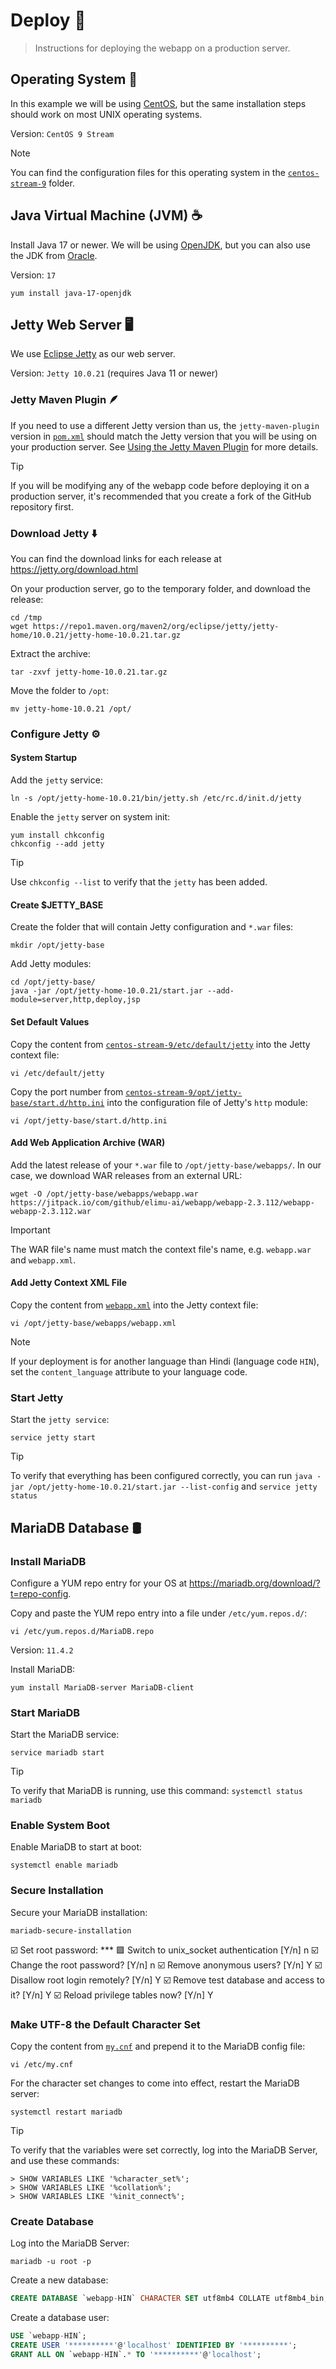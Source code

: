 # Deploy 🚀

> Instructions for deploying the webapp on a production server.

## Operating System 🔆

In this example we will be using [CentOS](https://www.centos.org), but the same installation steps should work on most UNIX operating systems.

Version: `CentOS 9 Stream`

> [!NOTE]
> You can find the configuration files for this operating system in the [`centos-stream-9`](./centos-stream-9/) folder.

## Java Virtual Machine (JVM) ☕

Install Java 17 or newer. We will be using [OpenJDK](https://openjdk.org/), but you can also use the JDK from [Oracle](https://www.oracle.com/java/).

Version: `17`

    yum install java-17-openjdk

## Jetty Web Server 🖥️

We use [Eclipse Jetty](https://jetty.org/) as our web server.

Version: `Jetty 10.0.21` (requires Java 11 or newer)

### Jetty Maven Plugin 🪶

If you need to use a different Jetty version than us, the `jetty-maven-plugin` version in [`pom.xml`](./pom.xml) should match the Jetty version that you will be using on your production server. See [Using the Jetty Maven Plugin](https://jetty.org/docs/jetty/10/programming-guide/maven-jetty/jetty-maven-plugin.html) for more details.

> [!TIP]
> If you will be modifying any of the webapp code before deploying it on a production server, it's recommended that you create a fork of the GitHub repository first.

### Download Jetty ⬇️

You can find the download links for each release at https://jetty.org/download.html

On your production server, go to the temporary folder, and download the release:

    cd /tmp
    wget https://repo1.maven.org/maven2/org/eclipse/jetty/jetty-home/10.0.21/jetty-home-10.0.21.tar.gz

Extract the archive:

    tar -zxvf jetty-home-10.0.21.tar.gz

Move the folder to `/opt`:

    mv jetty-home-10.0.21 /opt/

### Configure Jetty ⚙️

#### System Startup

Add the `jetty` service:

    ln -s /opt/jetty-home-10.0.21/bin/jetty.sh /etc/rc.d/init.d/jetty

Enable the `jetty` server on system init:
    
    yum install chkconfig
    chkconfig --add jetty

> [!TIP]
> Use `chkconfig --list` to verify that the `jetty` has been added.

#### Create $JETTY_BASE

Create the folder that will contain Jetty configuration and `*.war` files:

    mkdir /opt/jetty-base

Add Jetty modules:

    cd /opt/jetty-base/
    java -jar /opt/jetty-home-10.0.21/start.jar --add-module=server,http,deploy,jsp

#### Set Default Values

Copy the content from [`centos-stream-9/etc/default/jetty`](./centos-stream-9/etc/default/jetty) into the Jetty context file:

    vi /etc/default/jetty

Copy the port number from [`centos-stream-9/opt/jetty-base/start.d/http.ini`](./centos-stream-9/opt/jetty-base/start.d/http.ini) into the configuration file of Jetty's `http` module:

    vi /opt/jetty-base/start.d/http.ini

#### Add Web Application Archive (WAR)

Add the latest release of your `*.war` file to `/opt/jetty-base/webapps/`. In our case, we download WAR releases from an external URL:

    wget -O /opt/jetty-base/webapps/webapp.war https://jitpack.io/com/github/elimu-ai/webapp/webapp-2.3.112/webapp-webapp-2.3.112.war

> [!IMPORTANT]
> The WAR file's name must match the context file's name, e.g. `webapp.war` and `webapp.xml`.

#### Add Jetty Context XML File

Copy the content from [`webapp.xml`](./centos-stream-9/opt/jetty-base/webapps/webapp.xml) into the Jetty context file:

    vi /opt/jetty-base/webapps/webapp.xml

> [!NOTE]
> If your deployment is for another language than Hindi (language code `HIN`), set the `content_language` attribute to your language code.

### Start Jetty

Start the `jetty service`:

    service jetty start

> [!TIP]
> To verify that everything has been configured correctly, you can run `java -jar /opt/jetty-home-10.0.21/start.jar --list-config` and `service jetty status`

## MariaDB Database 🛢️

### Install MariaDB

Configure a YUM repo entry for your OS at https://mariadb.org/download/?t=repo-config.

Copy and paste the YUM repo entry into a file under `/etc/yum.repos.d/`:

    vi /etc/yum.repos.d/MariaDB.repo

Version: `11.4.2`

Install MariaDB:

    yum install MariaDB-server MariaDB-client

### Start MariaDB

Start the MariaDB service:

    service mariadb start

> [!TIP]
> To verify that MariaDB is running, use this command: `systemctl status mariadb`

### Enable System Boot

Enable MariaDB to start at boot:

    systemctl enable mariadb

### Secure Installation

Secure your MariaDB installation:

    mariadb-secure-installation

☑️ Set root password: ***
🟪 Switch to unix_socket authentication [Y/n] n
☑️ Change the root password? [Y/n] n
☑️ Remove anonymous users? [Y/n] Y
☑️ Disallow root login remotely? [Y/n] Y
☑️ Remove test database and access to it? [Y/n] Y
☑️ Reload privilege tables now? [Y/n] Y

### Make UTF-8 the Default Character Set

Copy the content from [`my.cnf`](./centos-stream-9/etc/my.cnf) and prepend it to the MariaDB config file:

    vi /etc/my.cnf

For the character set changes to come into effect, restart the MariaDB server:

    systemctl restart mariadb

> [!TIP]
> To verify that the variables were set correctly, log into the MariaDB Server, and use these commands:
>
>     > SHOW VARIABLES LIKE '%character_set%';
>     > SHOW VARIABLES LIKE '%collation%';
>     > SHOW VARIABLES LIKE '%init_connect%';

### Create Database

Log into the MariaDB Server:

    mariadb -u root -p

Create a new database:

```sql
CREATE DATABASE `webapp-HIN` CHARACTER SET utf8mb4 COLLATE utf8mb4_bin;
```

Create a database user:

```sql
USE `webapp-HIN`;
CREATE USER '**********'@'localhost' IDENTIFIED BY '**********';
GRANT ALL ON `webapp-HIN`.* TO '**********'@'localhost';
```
